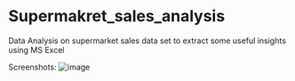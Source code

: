 # Supermakret_sales_analysis
Data Analysis on supermarket sales data set to extract some useful insights using MS Excel

Screenshots:
![image](https://user-images.githubusercontent.com/59047279/162662167-289dff01-fd73-4d63-a0b1-0d4b9cdd2167.png)

